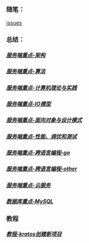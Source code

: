 ### 随笔：

[issues](https://github.com/cbirdcn/cbirdcn.github.io/issues)

### 总结：

##### [服务端重点-架构](https://cbirdcn.github.io/summary/服务端重点-架构)
##### [服务端重点-算法](https://cbirdcn.github.io/summary/服务端重点-算法)
##### [服务端重点-计算机理论与实践](https://cbirdcn.github.io/summary/服务端重点-计算机理论与实践)
##### [服务端重点-IO模型](https://cbirdcn.github.io/summary/服务端重点-IO模型)
##### [服务端重点-面向对象与设计模式](https://cbirdcn.github.io/summary/服务端重点-面向对象与设计模式)
##### [服务端重点-性能、调优和测试](https://cbirdcn.github.io/summary/服务端重点-性能、调优和测试)
##### [服务端重点-跨语言编程-go](https://cbirdcn.github.io/summary/服务端重点-跨语言编程-go)
##### [服务端重点-跨语言编程-other](https://cbirdcn.github.io/summary/服务端重点-跨语言编程-other)
##### [服务端重点-云服务](https://cbirdcn.github.io/summary/服务端重点-云服务)
##### [数据库重点-MySQL](https://cbirdcn.github.io/summary/数据库重点-MySQL)

### 教程

##### [教程-kratos创建新项目](https://cbirdcn.github.io/tutorial/教程-kratos创建新项目)
